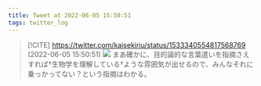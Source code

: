 ```yaml
---
title: Tweet at 2022-06-05 15:50:51
tags: twitter_log
---
```


> [!CITE] https://twitter.com/kaisekiriu/status/1533340554817568769 (2022-06-05 15:50:51)
> ![](https://twitter.com/kaisekiriu/status/1533340554817568769)
> まあ確かに、目的論的な言葉遣いを指摘さえすれば†生物学を理解している†ような雰囲気が出せるので、みんなそれに乗っかってない？という指摘はわかる。
